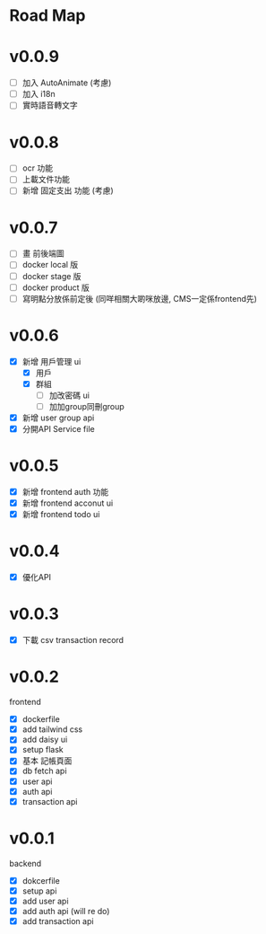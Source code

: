 # Road Map
# v0.0.9
- [ ] 加入 AutoAnimate (考慮)
- [ ] 加入 i18n
- [ ] 實時語音轉文字

# v0.0.8
- [ ] ocr 功能
- [ ] 上載文件功能
- [ ] 新增 固定支出 功能 (考慮)

# v0.0.7
- [ ] 畫 前後端圖
- [ ] docker local 版
- [ ] docker stage 版
- [ ] docker product 版
- [ ] 寫明點分放係前定後 (同咩相關大啲咪放邊, CMS一定係frontend先)

# v0.0.6
- [x] 新增 用戶管理 ui
  - [x] 用戶
  - [x] 群組
    - [ ] 加改密碼 ui
    - [ ] 加加group同刪group
- [x] 新增 user group api
- [x] 分開API Service file

# v0.0.5
- [x] 新增 frontend auth 功能
- [x] 新增 frontend acconut ui 
- [x] 新增 frontend todo ui

# v0.0.4
- [x] 優化API 

# v0.0.3
- [x] 下載 csv transaction record

# v0.0.2
frontend
- [x] dockerfile
- [x] add tailwind css
- [x] add daisy ui
- [x] setup flask 
- [x] 基本 記帳頁面
- [x] db fetch api
- [x] user api
- [x] auth api
- [x] transaction api

# v0.0.1
backend
- [x] dokcerfile
- [x] setup api
- [x] add user api 
- [x] add auth api (will re do)
- [x] add transaction api
